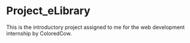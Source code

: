 # Project_eLibrary
This is the introductory project assigned to me for the web development internship by ColoredCow. 
